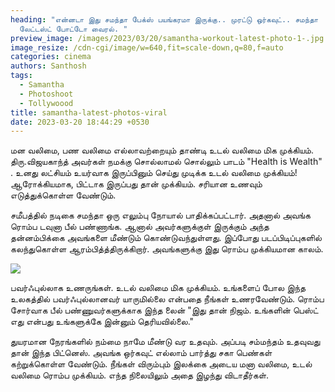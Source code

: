 ```yaml
---
heading: "என்னடா இது சமந்தா பேக்ஸ் பயங்கரமா இருக்கு.. முரட்டு ஒர்கவுட்.. சமந்தா
  லேட்டஸ்ட் போட்டோ வைரல். "
preview_image: /images/2023/03/20/samantha-workout-latest-photo-1-.jpg
image_resize: /cdn-cgi/image/w=640,fit=scale-down,q=80,f=auto
categories: cinema
authors: Santhosh
tags:
  - Samantha
  - Photoshoot
  - Tollywoood
title: samantha-latest-photos-viral
date: 2023-03-20 18:44:29 +0530
---
```

மன வலிமை, பண வலிமை எல்லாவற்றையும் தாண்டி உடல் வலிமை மிக முக்கியம். திரு.விஜயகாந்த் அவர்கள் நமக்கு சொல்லாமல் சொல்லும் பாடம் "Health is Wealth" . உனது லட்சியம் உயர்வாக இருப்பினும் செய்து முடிக்க உடல் வலிமை முக்கியம்! ஆரோக்கியமாக, பிட்டாக இருப்பது தான் முக்கியம். சரியான உணவும் எடுத்துக்கொள்ள வேண்டும்.

சமீபத்தில் நடிகை சமந்தா ஒரு எலும்பு நோயால் பாதிக்கப்பட்டார். அதனால் அவங்க ரொம்ப டவுனா பீல் பண்ணாங்க. ஆனால் அவர்களுக்குள் இருக்கும் அந்த தன்னம்பிக்கை அவங்களை மீண்டும் கொண்டுவந்துள்ளது. இப்போது படப்பிடிப்புகளில் கலந்துகொள்ள ஆரம்பித்த்திருக்கிறார். அவங்களுக்கு இது ரொம்ப முக்கியமான காலம். 

![](/images/2023/03/20/samantha-workout-latest-photo-2-.jpg)

பவர்ஃபுல்லாக உணருங்கள். உடல் வலிமை மிக முக்கியம். உங்களைப் போல இந்த உலகத்தில் பவர்ஃபுல்லானவர் யாருமில்லை என்பதை நீங்கள் உணரவேண்டும். ரொம்ப சோர்வாக பீல் பண்ணுவர்களுக்காக இந்த லைன் "இது தான் நிஜம். உங்களின் பெஸ்ட் எது என்பது உங்களுக்கே இன்னும் தெரியவில்லை." 

துயரமான நேரங்களில் நம்மை நாமே மீண்டு வர உதவும். அப்படி சம்மந்தம் உதவுவது தான் இந்த பிட்னெஸ். அவங்க ஒர்கவுட் எல்லாம் பார்த்து சகா பெண்கள் கற்றுக்கொள்ள வேண்டும். நீங்கள் விரும்பும் இலக்கை அடைய மனா வலிமை, உடல் வலிமை ரொம்ப முக்கியம். எந்த நிலையிலும் அதை இழந்து விடாதீர்கள்.